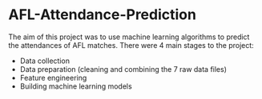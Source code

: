 # AFL-Attendance-Prediction
The aim of this project was to use machine learning algorithms to predict the attendances of AFL matches. There were 4 main stages to the project:
* Data collection
* Data preparation (cleaning and combining the 7 raw data files)
* Feature engineering 
* Building machine learning models
